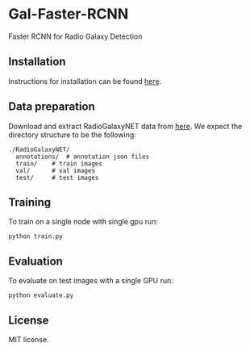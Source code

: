# Gal-Faster-RCNN
Faster RCNN for Radio Galaxy Detection 

## Installation
Instructions for installation can be found [here](https://detectron2.readthedocs.io/en/latest/tutorials/install.html).

## Data preparation

Download and extract RadioGalaxyNET data from [here](https://data.csiro.au/collection/61068).
We expect the directory structure to be the following:
```
./RadioGalaxyNET/
  annotations/  # annotation json files
  train/    # train images
  val/      # val images
  test/     # test images
```

## Training

To train on a single node with single gpu run:
```
python train.py
```

## Evaluation
To evaluate on test images with a single GPU run:
```
python evaluate.py
```

## License
MIT license.
